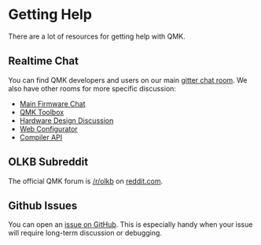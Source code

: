 # Getting Help

There are a lot of resources for getting help with QMK.

## Realtime Chat

You can find QMK developers and users on our main [gitter chat room](https://gitter.im/qmk/qmk_firmware). We also have other rooms for more specific discussion:

* [Main Firmware Chat](https://gitter.im/qmk/qmk_firmware)
* [QMK Toolbox](https://gitter.im/qmk/qmk_toolbox)
* [Hardware Design Discussion](https://gitter.im/qmk/qmk_hardware)
* [Web Configurator](https://gitter.im/qmk/qmk_configurator)
* [Compiler API](https://gitter.im/qmk/qmk_compiler_api)

## OLKB Subreddit

The official QMK forum is [/r/olkb](https://reddit.com/r/olkb) on [reddit.com](https://reddit.com).

## Github Issues

You can open an [issue on GitHub](https://github.com/qmk/qmk_firmware/issues). This is especially handy when your issue will require long-term discussion or debugging.
